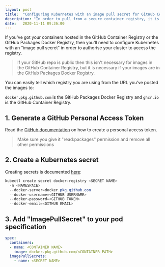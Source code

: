 ```yaml
---
layout: post
title:  "Configuring Kubernetes with an image pull secret for GitHub Container Registry"
description: "In order to pull from a secure container registry, it is necessary to configure Kubernetes with an image pull secret."
date:   2020-11-11 09:36:00
---
```


If you've got your containers hosted in the GitHub Container Registry or the GitHub
Packages Docker Registry, then you'll need to configure Kubernetes with an "image pull
secret" in order to authorise your cluster to access the registry.

> If your GitHub repo is public then this isn't necessary for images in the GitHub
> Container Registry, but it is necessary if your images are in the GitHub Packages Docker
> Registry.

You can easily tell which registry you are using from the URL you've posted the images to:

`docker.pkg.github.com` is the GitHub Packages Docker Registry and `ghcr.io` is the GitHub Container Registry.

## 1. Generate a GitHub Personal Access Token

Read the [GitHub documentation](https://docs.github.com/en/free-pro-team@latest/github/authenticating-to-github/creating-a-personal-access-token) on how to create a personal access token.

> Make sure you give it "read:packages" permission and remove all other permissions

## 2. Create a Kubernetes secret
Creating secrets is documented [here](https://kubernetes.io/docs/tasks/configure-pod-container/pull-image-private-registry/#create-a-secret-by-providing-credentials-on-the-command-line):

```powershell
kubectl create secret docker-registry <SECRET NAME>
  -n <NAMESPACE>
  --docker-server=docker.pkg.github.com
  --docker-username=<GITHUB USERNAME>
  --docker-password=<GITHUB TOKEN>
  --docker-email=<GITHUB EMAIL>
```

## 3. Add "ImagePullSecret" to your pod specification

```yaml
spec:
  containers:
  - name: <CONTAINER NAME>
    image: docker.pkg.github.com/<CONTAINER PATH>
  imagePullSecrets:
    - name: <SECRET NAME>
```
